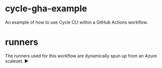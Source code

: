 # cycle-gha-example
An example of how to use Cycle CLI within a GitHub Actions workflow.

# runners
The runners used for this workflow are dynamically spun up from an Azure scaleset. ▶️
